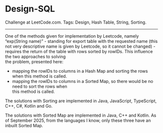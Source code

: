 # Design-SQL
Challenge at LeetCode.com. Tags: Design, Hash Table, String, Sorting.

-----------------------------------------------------------------------------------------------------------------------------------------------

One of the methods given for implementation by Leetcode, namely “exp(String name)” - standing for export table with the requested name (this not very descriptive name is given by Leetcode, so it cannot be changed) - requires the return of the table with rows sorted by rowIDs. This influence the two approaches to solving<br/> the problem, presented here: 

- mapping the rowIDs to columns in a Hash Map and sorting the rows when this method is called.
- mapping the rowIDs to columns in a Sorted Map, so there would be no need to sort the rows when<br/> this method is called.


The solutions with Sorting are implemented in Java, JavaScript, TypeScript, C++, C#, Kotlin and Go.

The solutions with Sorted Map are implemented in Java, C++ and Kotlin. As of September 2025, from the languages I know, only these three have an inbuilt Sorted Map.

